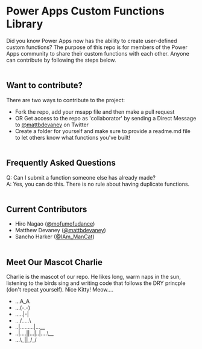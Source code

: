 Power Apps Custom Functions Library
===================================

Did you know Power Apps now has the ability to create user-defined custom functions?  The purpose of this repo is for members of the Power Apps community to share their custom functions with each other.  Anyone can contribute by following the steps below.<br/><br/>



Want to contribute?
------------------

There are two ways to contribute to the project:
* Fork the repo, add your msapp file and then make a pull request
* OR Get access to the repo as 'collaborator' by sending a Direct Message to <a href="https://twitter.com/mattbdevaney">@mattbdevaney</a> on Twitter
* Create a folder for yourself and make sure to provide a readme.md file to let others know what functions you've built!<br/><br/>


Frequently Asked Questions
-----------------
Q: Can I submit a function someone else has already made?<br>
A: Yes, you can do this.  There is no rule about having duplicate functions.<br><br>



Current Contributors
------------
* Hiro Nagao (<a href="https://twitter.com/mofumofu_dance">@mofumofudance</a>)
* Matthew Devaney (<a href="https://twitter.com/mattbdevaney">@mattbdevaney</a>)
* Sancho Harker (<a href="https://twitter.com/iam_Mancat">@IAm_ManCat</a>)<br/><br/>



Meet Our Mascot Charlie
------------------

Charlie is the mascot of our repo.  He likes long, warm naps in the sun, listening to the birds sing and writing code that follows the DRY princple (don't repeat yourself).  Nice Kitty!  Meow....

<ul> 
<li>...A_A
<li>...(-.-)
<li>.....|-|
<li>.../.....\
<li>..|.........|...__
<li>..|....||...|..|....\__
<li>...\_||_/_/
</ul>
